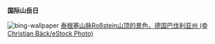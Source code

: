 
**国际山岳日**

![bing-wallpaper](https://www.bing.com/th?id=OHR.BuchsteinRossstein_ZH-CN4924477552_1920x1080.jpg)
[泰根塞山脉Roßstein山顶的景色，德国巴伐利亚州 (© Christian Bäck/eStock Photo)](https://www.bing.com/search?q=%E5%BE%B7%E5%9B%BD%E5%B7%B4%E4%BC%90%E5%88%A9%E4%BA%9A%E5%B7%9E&amp;form=hpcapt&amp;mkt=zh-cn)
  